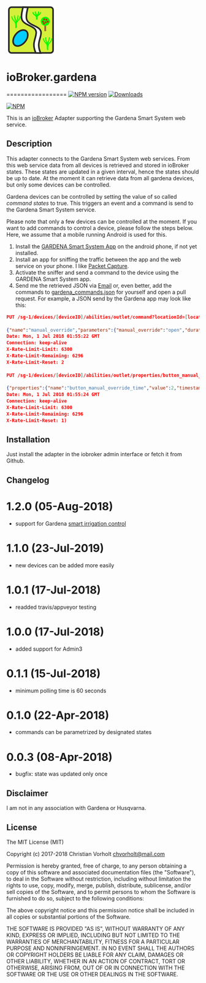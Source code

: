 ![Logo](admin/gardena.png)
# ioBroker.gardena
=================
[![NPM version](http://img.shields.io/npm/v/iobroker.gardena.svg)](https://www.npmjs.com/package/iobroker.gardena)
[![Downloads](https://img.shields.io/npm/dm/iobroker.gardena.svg)](https://www.npmjs.com/package/iobroker.gardena)

[![NPM](https://nodei.co/npm/iobroker.gardena.png?downloads=true)](https://nodei.co/npm/iobroker.gardena/)

This is an [ioBroker](https://github.com/ioBroker/ioBroker) Adapter supporting the Gardena Smart System web service.  

## Description

This adapter connects to the Gardena Smart System web services. From this web service data from all devices  is retrieved and stored in ioBroker states. These states are updated in a given interval, hence the states should be up to date. At the moment it can retrieve data from all gardena devices, but only some devices can be controlled.

Gardena devices can be controlled by setting the value of so called _command states_ to true. This triggers an event and a command is send to the Gardena Smart System service.

Please note that only a few devices can be controlled at the moment. If you want to add commands to control a device, please follow the steps below. Here, we assume that a mobile running Android is used for this. 

1. Install the [GARDENA Smart System App](https://play.google.com/store/apps/details?id=com.gardena.smartgarden&hl=en) on the android phone, if not yet installed.
2. Install an app for sniffing the traffic between the app and the web service on your phone. I like [Packet Capture](https://play.google.com/store/apps/details?id=app.greyshirts.sslcapture&hl=en).
3. Activate the sniffer and send a command to the device using the GARDENA Smart System app.
4. Send me the retrieved JSON via [Email](mailto:chvorholt@gmail.com) or, even better, add the commands to [gardena_commands.json](/gardena_commands.json) for yourself and open a pull request. For example, a JSON send by the Gardena app may look like this:

```json
PUT /sg-1/devices/[deviceID]/abilities/outlet/command?locationId=[locationID] HTTP/1.1

{"name":"manual_override","parameters":{"manual_override":"open","duration":2}}HTTP/1.1 204 No Content
Date: Mon, 1 Jul 2018 01:55:22 GMT
Connection: keep-alive
X-Rate-Limit-Limit: 6300
X-Rate-Limit-Remaining: 6296
X-Rate-Limit-Reset: 2

PUT /sg-1/devices/[deviceID]/abilities/outlet/properties/button_manual_override_time?locationId=[locationID] HTTP/1.1

{"properties":{"name":"button_manual_override_time","value":2,"timestamp":"2018-07-1T04:33:09.122Z","at_bound":null,"unit":"minutes","writeable":true,"supported_values":[],"ability":"[abilityID]"}}HTTP/1.1 204 No Content
Date: Mon, 1 Jul 2018 01:55:24 GMT
Connection: keep-alive
X-Rate-Limit-Limit: 6300
X-Rate-Limit-Remaining: 6296
X-Rate-Limit-Reset: 1)
```

## Installation
Just install the adapter in the iobroker admin interface or fetch it from Github.

## Changelog
# 1.2.0 (05-Aug-2018)
- support for Gardena [smart irrigation control](https://www.gardena.com/int/products/smart/smart-system/pim94995109/967669901/)

# 1.1.0 (23-Jul-2019)
- new devices can be added more easily 

# 1.0.1 (17-Jul-2018)
- readded travis/appveyor testing

# 1.0.0 (17-Jul-2018)
- added support for Admin3

# 0.1.1 (15-Jul-2018)
- minimum polling time is 60 seconds

# 0.1.0 (22-Apr-2018)
- commands can be parametrized by designated states

# 0.0.3 (08-Apr-2018)
- bugfix: state was updated only once

## Disclaimer
I am not in any association with Gardena or Husqvarna.

## License
The MIT License (MIT)

Copyright (c) 2017-2018 Christian Vorholt <chvorholt@mail.com>

Permission is hereby granted, free of charge, to any person obtaining a copy
of this software and associated documentation files (the "Software"), to deal
in the Software without restriction, including without limitation the rights
to use, copy, modify, merge, publish, distribute, sublicense, and/or sell
copies of the Software, and to permit persons to whom the Software is
furnished to do so, subject to the following conditions:

The above copyright notice and this permission notice shall be included in
all copies or substantial portions of the Software.

THE SOFTWARE IS PROVIDED "AS IS", WITHOUT WARRANTY OF ANY KIND, EXPRESS OR
IMPLIED, INCLUDING BUT NOT LIMITED TO THE WARRANTIES OF MERCHANTABILITY,
FITNESS FOR A PARTICULAR PURPOSE AND NONINFRINGEMENT. IN NO EVENT SHALL THE
AUTHORS OR COPYRIGHT HOLDERS BE LIABLE FOR ANY CLAIM, DAMAGES OR OTHER
LIABILITY, WHETHER IN AN ACTION OF CONTRACT, TORT OR OTHERWISE, ARISING FROM,
OUT OF OR IN CONNECTION WITH THE SOFTWARE OR THE USE OR OTHER DEALINGS IN
THE SOFTWARE.
